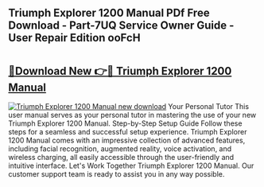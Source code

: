 ## Triumph Explorer 1200 Manual PDf Free Download - Part-7UQ Service Owner Guide - User Repair Edition ooFcH

# <h2><a href="http://cf18675.oget.top/?id=Triumph+Explorer+1200+Manual">🔗Download New 👉🔴 Triumph Explorer 1200 Manual</a></h2>

[![Triumph Explorer 1200 Manual new download](https://i.imgur.com/5g1atiW.png)](http://cf18675.oget.top/?id=Triumph+Explorer+1200+Manual)
Your Personal Tutor This user manual serves as your personal tutor in mastering the use of your new Triumph Explorer 1200 Manual. Step-by-Step Setup Guide Follow these steps for a seamless and successful setup experience. Triumph Explorer 1200 Manual comes with an impressive collection of advanced features, including facial recognition, augmented reality, voice activation, and wireless charging, all easily accessible through the user-friendly and intuitive interface. Let's Work Together Triumph Explorer 1200 Manual. Our customer support team is ready to assist you in any way possible.
